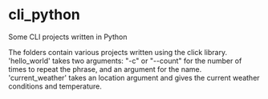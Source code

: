 # cli_python
Some CLI projects written in Python

The folders contain various projects written using the click library. 
'hello_world' takes two arguments: "-c" or "--count" for the number of times to repeat the phrase, and an argument for the name.
'current_weather' takes an location argument and gives the current weather conditions and temperature. 
